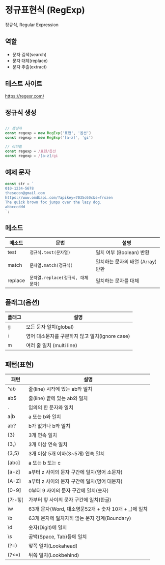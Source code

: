 # 정규표현식 (RegExp)

정규식, Regular Expression

## 역할

- 문자 검색(search)
- 문자 대체(replace)
- 문자 추출(extract)

## 테스트 사이트

https://regexr.com/

## 정규식 생성

```js

// 생성자
const regexp = new RegExp('표현', '옵션')
const regexp = new RegExp('[a-z]', 'gi')

// 리터럴
const regexp = /표현/옵션
const regexp = /[a-z]/gi

```

## 예제 문자

```js
const str = `
010-1234-5678
thesecon@gmail.com
https://www.omdbapi.com/?apikey=7035c60c&s=frozen
The quick brown fox jumps over the lazy dog.
abbcccddd
`;
```

## 메소드

| 메소드  | 문법                               | 설명                              |
| ------- | ---------------------------------- | --------------------------------- |
| test    | `정규식.test(문자열)`              | 일치 여부 (Boolean) 반환          |
| match   | `문자열.match(정규식)`             | 일치하는 문자의 배열 (Array) 반환 |
| replace | `문자열.replace(정규식, 대체문자)` | 일치하는 문자를 대체              |

## 플래그(옵션)

| 플래그 | 설명                                            |
| ------ | ----------------------------------------------- |
| g      | 모든 문자 일치(global)                          |
| i      | 영어 대소문자를 구분하지 않고 일치(ignore case) |
| m      | 여러 줄 일치 (multi line)                       |

## 패턴(표현)

| 패턴       | 설명                                                  |
| ---------- | ----------------------------------------------------- |
| ^ab        | 줄(line) 시작에 있는 ab와 일치                        |
| ab$        | 줄(line) 끝에 있는 ab와 일치                          |
| .          | 임의의 한 문자와 일치                                 |
| a&verbar;b | a 또는 b와 일치                                       |
| ab?        | b가 없거나 b와 일치                                   |
| {3}        | 3개 연속 일치                                         |
| {3,}       | 3개 이상 연속 일치                                    |
| {3,5}      | 3개 이상 5개 이하(3~5개) 연속 일치                    |
| [abc]      | a 또는 b 또는 c                                       |
| [a-z]      | a부터 z 사이의 문자 구간에 일치(영어 소문자)          |
| [A-Z]      | a부터 z 사이의 문자 구간에 일치(영어 대문자)          |
| [0-9]      | 0부터 9 사이의 문자 구간에 일치(숫자)                 |
| [가-힣]    | 가부터 힣 사이의 문자 구간에 일치(한글)               |
| \w         | 63개 문자(Word, 대소영문52개 + 숫자 10개 + \_)에 일치 |
| \b         | 63개 문자에 일치자히 않는 문자 경계(Boundary)         |
| \d         | 숫자(Digit)에 일치                                    |
| \s         | 공백(Space, Tab)등에 일치                             |
| (?=)       | 앞쪽 일치(Lookahead)                                  |
| (?<=)      | 뒤쪽 일치(Lookbehind)                                 |
